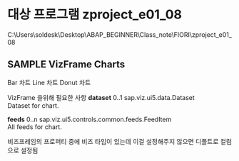 # 대상 프로그램 zproject_e01_08
C:\Users\soldesk\Desktop\ABAP_BEGINNER\Class_note\FIORI\zproject_e01_08

## SAMPLE VizFrame Charts
 Bar 차트
 Line 차트
 Donut 차트

 VizFrame 을위해 필요한 사항 
**dataset**
0..1	sap.viz.ui5.data.Dataset		
Dataset for chart.

**feeds**
0..n	sap.viz.ui5.controls.common.feeds.FeedItem		
All feeds for chart.

비즈프레임의 프로퍼티 중에 비즈 타입이 있는데
이걸 설정해주지 않으면 디폴트로 컬럼으로 설정됨